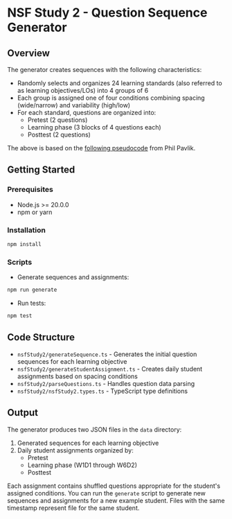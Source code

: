 # NSF Study 2 - Question Sequence Generator

## Overview

The generator creates sequences with the following characteristics:

- Randomly selects and organizes 24 learning standards (also referred to as learning objectives/LOs) into 4 groups of 6
- Each group is assigned one of four conditions combining spacing (wide/narrow) and variability (high/low)
- For each standard, questions are organized into:
  - Pretest (2 questions)
  - Learning phase (3 blocks of 4 questions each)
  - Posttest (2 questions)
 

The above is based on the [following pseudocode]([url](https://docs.google.com/document/d/10nUiwFA6HFJ7vvcEcUlM7cop0dTQq2H7xiRM-GDPNt4/edit?tab=t.qvbn6yu5b715)) from Phil Pavlik.


## Getting Started

### Prerequisites

- Node.js >= 20.0.0
- npm or yarn

### Installation

```bash
npm install
```

### Scripts

- Generate sequences and assignments:

```bash
npm run generate
```

- Run tests:

```bash
npm test
```

## Code Structure

- `nsfStudy2/generateSequence.ts` - Generates the initial question sequences for each learning objective
- `nsfStudy2/generateStudentAssignment.ts` - Creates daily student assignments based on spacing conditions
- `nsfStudy2/parseQuestions.ts` - Handles question data parsing
- `nsfStudy2/nsfStudy2.types.ts` - TypeScript type definitions

## Output

The generator produces two JSON files in the `data` directory:

1. Generated sequences for each learning objective
2. Daily student assignments organized by:
   - Pretest
   - Learning phase (W1D1 through W6D2)
   - Posttest

Each assignment contains shuffled questions appropriate for the student's assigned conditions. You can run the `generate` script to generate new sequences and assignments for a new example student. Files with the same timestamp represent file for the same student.

